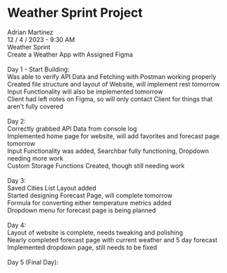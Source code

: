 <h1>Weather Sprint Project</h1>
Adrian Martinez
<br>
12 / 4 / 2023 - 9:30 AM
<br>
Weather Sprint
<br>
Create a Weather App with Assigned Figma 
<br>
<br>
Day 1 - Start Building:
<br>
Was able to verify API Data and Fetching with Postman working properly
<br>
Created file structure and layout of Website, will implement rest tomorrow
<br>
Input Functionality will also be implemented tomorrow
<br>
Client had left notes on Figma, so will only contact Client for things that aren't fully covered
<br>
<br>
Day 2:
<br>
Correctly grabbed API Data from console log
<br>
Implemented home page for website, will add favorites and forecast page tomorrow
<br>
Input Functionality was added, Searchbar fully functioning, Dropdown needing more work
<br>
Custom Storage Functions Created, though still needing work
<br>
<br>
Day 3:
<br>
Saved Cities List Layout added
<br>
Started designing Forecast Page, will complete tomorrow
<br>
Formula for converting either temperature metrics added
<br>
Dropdown menu for forecast page is being planned
<br>
<br>
Day 4:
<br>
Layout of website is complete, needs tweaking and polishing
<br>
Nearly completed forecast page with current weather and 5 day forecast
<br>
Implemented dropdown page, still needs to be fixed
<br>
<br>
Day 5 (Final Day):